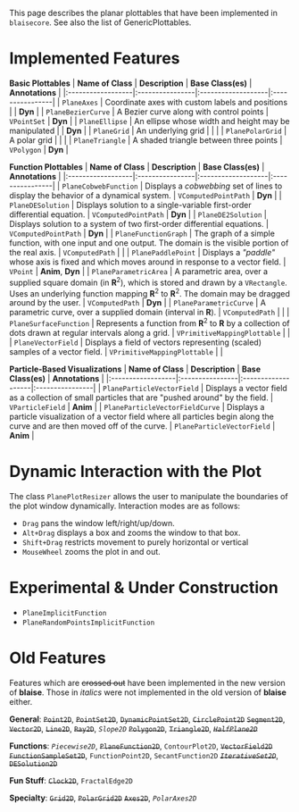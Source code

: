 This page describes the planar plottables that have been implemented in `blaisecore`. See also the list of GenericPlottables.


# Implemented Features #

**Basic Plottables**
| **Name of Class** | **Description** | **Base Class(es)** | **Annotations** |
|:------------------|:----------------|:-------------------|:----------------|
| `PlaneAxes`       | Coordinate axes with custom labels and positions |                    | **Dyn**         |
| `PlaneBezierCurve` | A Bezier curve along with control points | `VPointSet`        | **Dyn**         |
| `PlaneEllipse`    | An ellipse whose width and height may be manipulated |                    | **Dyn**         |
| `PlaneGrid`       | An underlying grid |                    |                 |
| `PlanePolarGrid`  | A polar grid    |                    |                 |
| `PlaneTriangle`   | A shaded triangle between three points | `VPolygon`         | **Dyn**         |

**Function Plottables**
| **Name of Class** | **Description** | **Base Class(es)** | **Annotations** |
|:------------------|:----------------|:-------------------|:----------------|
| `PlaneCobwebFunction` | Displays a _cobwebbing_ set of lines to display the behavior of a dynamical system. | `VComputedPointPath` | **Dyn**         |
| `PlaneDESolution` | Displays solution to a single-variable first-order differential equation. | `VComputedPointPath` | **Dyn**         |
| `PlaneDE2Solution` | Displays solution to a system of two first-order differential equations. | `VComputedPointPath` | **Dyn**         |
| `PlaneFunctionGraph` | The graph of a simple function, with one input and one output. The domain is the visible portion of the real axis. | `VComputedPath`    |                 |
| `PlanePaddlePoint` | Displays a _"paddle"_ whose axis is fixed and which moves around in response to a vector field. | `VPoint`           | **Anim**, **Dyn** |
| `PlaneParametricArea` | A parametric area, over a supplied square domain (in **R**<sup>2</sup>), which is stored and drawn by a `VRectangle`. Uses an underlying function mapping **R**<sup>2</sup> to **R**<sup>2</sup>. The domain may be dragged around by the user. | `VComputedPath`    | **Dyn**         |
| `PlaneParametricCurve` | A parametric curve, over a supplied domain (interval in **R**). | `VComputedPath`    |                 |
| `PlaneSurfaceFunction` | Represents a function from **R**<sup>2</sup> to **R** by a collection of dots drawn at regular intervals along a grid. | `VPrimitiveMappingPlottable` |                 |
| `PlaneVectorField` | Displays a field of vectors representing (scaled) samples of a vector field. | `VPrimitiveMappingPlottable` |                 |

**Particle-Based Visualizations**
| **Name of Class** | **Description** | **Base Class(es)** | **Annotations** |
|:------------------|:----------------|:-------------------|:----------------|
| `PlaneParticleVectorField` | Displays a vector field as a collection of small particles that are "pushed around" by the field. | `VParticleField`   | **Anim**        |
| `PlaneParticleVectorFieldCurve` | Displays a particle visualization of a vector field where all particles begin along the curve and are then moved off of the curve. | `PlaneParticleVectorField` | **Anim**        |

# Dynamic Interaction with the Plot #

The class `PlanePlotResizer` allows the user to manipulate the boundaries of the plot window dynamically. Interaction modes are as follows:

  * `Drag` pans the window left/right/up/down.
  * `Alt+Drag` displays a box and zooms the window to that box.
  * `Shift+Drag` restricts movement to purely horizontal or vertical
  * `MouseWheel` zooms the plot in and out.

# Experimental & Under Construction #
  * `PlaneImplicitFunction`
  * `PlaneRandomPointsImplicitFunction`

# Old Features #
Features which are ~~crossed out~~ have been implemented in the new version of **blaise**. Those in _italics_ were not implemented in the old version of **blaise** either.

**General**:
~~`Point2D`~~, ~~`PointSet2D`~~, ~~`DynamicPointSet2D`~~, ~~`CirclePoint2D`~~
~~`Segment2D`~~, ~~`Vector2D`~~, ~~`Line2D`~~, ~~`Ray2D`~~, _`Slope2D`_
~~`Polygon2D`~~, ~~`Triangle2D`~~, ~~_`HalfPlane2D`_~~

**Functions**:
_`Piecewise2D`_, ~~`PlaneFunction2D`~~, `ContourPlot2D`, ~~`VectorField2D`~~
~~`FunctionSampleSet2D`~~, `FunctionPoint2D`, `SecantFunction2D`
~~_`IterativeSet2D`_~~, ~~`DESolution2D`~~

**Fun Stuff**:
~~`Clock2D`~~, `FractalEdge2D`

**Specialty**:
~~`Grid2D`~~, ~~`PolarGrid2D`~~
~~`Axes2D`~~, _`PolarAxes2D`_